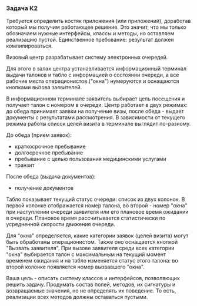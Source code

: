 ### Задача К2
Требуется определить костяк приложения (или приложений), доработав который мы получим работающее решение. Это значит, что мы только обозначаем нужные интерфейсы, классы и методы, но оставляем реализацию пустой. Единственное требование: результат должен компилироваться.

Визовый центр разрабатывает систему электронных очередей.

Для этого в залах центра устанавливается информационный терминал выдачи талонов и табло с информацией о состоянии очереди, а все рабочие места операционистов ("окна") нумеруются и оснащаются кнопками вызова заявителей.

В информационном терминале заявитель выбирает цель посещения и получает талон с номером в очереди. Центр работает в двух режимах: до обеда принимает заявки на получение визы, после обеда - выдает документы с результатами рассмотрения. В зависимости от текущего режима работы список целей визита в терминале выглядит по-разному.

До обеда (прием заявок):
- краткосрочное пребывание
- долгосрочное пребывание
- пребывание с целью пользования медицинскими услугами				
- транзит

После обеда (выдача документов):
- получение документов

Табло показывает текущий статус очереди: список из двух колонок. В первой колонке отображается номер талона, во второй - номер "окна" при наступлении очереди заявителя или его плановое время ожидании в очереди. Плановое время рассчитывается статистически по усредненной скорости движения очереди.

Для "окна" определяется, какие категории заявок (целей визита) могут быть обработаны операционистом. Также оно оснащается кнопкой "Вызвать заявителя". При вызове заявителя среди всех категории "окна" выбирается талон с максимальным на текущий момент временем ожидания и на табло изменяется статус этого талона: во второй колонке появляется номер вызвавшего "окна".

Ваша цель - описать систему классов и интерфейсов, позволяющих решить задачу. Продумать состав полей, методов, их сигнатуры и возвращаемые значения, но не определять их поведение. То есть, реализации всех методов должны оставаться пустыми.